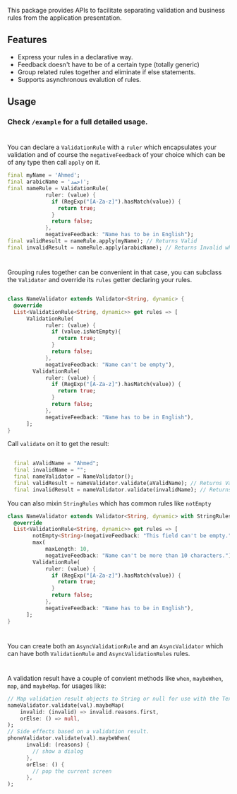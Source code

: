 This package provides APIs to facilitate separating validation and business rules from the application presentation.

## Features

- Express your rules in a declarative way. 
- Feedback doesn't have to be of a certain type (totally generic)
- Group related rules together and eliminate if else statements.
- Supports asynchronous evalution of rules.

## Usage

### Check `/example` for a full detailed usage.
#
You can declare a `ValidationRule`  with a `ruler` which encapsulates your validation and of course the `negativeFeedback` of your choice which can be of any type then call `apply` on it.

```dart
final myName = 'Ahmed';
final arabicName = 'احمد';
final nameRule = ValidationRule(
            ruler: (value) {
              if (RegExp("[A-Za-z]").hasMatch(value)) {
                return true;
              }
              return false;
            },
            negativeFeedback: "Name has to be in English");
final validResult = nameRule.apply(myName); // Returns Valid
final invalidResult = nameRule.apply(arabicName); // Returns Invalid which has a reasons property of the type of the negative feedback passed earlier.
```
#
Grouping rules together can be convenient in that case, you can subclass the `Validator` and override its `rules` getter declaring your rules. 

```dart

class NameValidator extends Validator<String, dynamic> {
  @override
  List<ValidationRule<String, dynamic>> get rules => [
      ValidationRule(
            ruler: (value) {
              if (value.isNotEmpty){
                return true;
              }
              return false;
            },
            negativeFeedback: "Name can't be empty"),
        ValidationRule(
            ruler: (value) {
              if (RegExp("[A-Za-z]").hasMatch(value)) {
                return true;
              }
              return false;
            },
            negativeFeedback: "Name has to be in English"),
      ];
}

```

Call `validate` on it to get the result:

```dart 
  
  final aValidName = "Ahmed";
  final invalidName = "";
  final nameValidator = NameValidator();
  final validResult = nameValidator.validate(aValidName); // Returns Valid
  final invalidResult = nameValidator.validate(invalidName); // Returns Invalid with a reasons property

```
You can also mixin `StringRules` which has common rules like `notEmpty`

```dart
class NameValidator extends Validator<String, dynamic> with StringRules {
  @override
  List<ValidationRule<String, dynamic>> get rules => [
        notEmpty<String>(negativeFeedback: "This field can't be empty."),
        max(
            maxLength: 10,
            negativeFeedback: "Name can't be more than 10 characters."),
        ValidationRule(
            ruler: (value) {
              if (RegExp("[A-Za-z]").hasMatch(value)) {
                return true;
              }
              return false;
            },
            negativeFeedback: "Name has to be in English"),
      ];
}
```

#
You can create both an `AsyncValidationRule` and an `AsyncValidator` which can have both `ValidationRule` and `AsyncValidationRules` rules.
#
A validation result have a couple of convient methods like `when`, `maybeWhen`, `map`, and `maybeMap`. for usages like:

```dart
// Map validation result objects to String or null for use with the TextFormfield validator function.
nameValidator.validate(val).maybeMap(
    invalid: (invalid) => invalid.reasons.first,
    orElse: () => null,
);
// Side effects based on a validation result.
phoneValidator.validate(val).maybeWhen(
      invalid: (reasons) {
        // show a dialog
      },
      orElse: () {
        // pop the current screen
      },
);
```